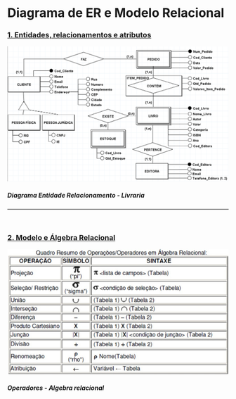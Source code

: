 # Diagrama de ER e Modelo Relacional

### [1. Entidades, relacionamentos e atributos](https://github.com/LeonarDev/Autoplay/tree/main/back-end/modelagem_db/1.DER_e_MRel/curso1)

<img src="https://github.com/LeonarDev/Autoplay/blob/main/back-end/modelagem_db/1.DER_e_MRel/der_livraria_v1.1.png?raw=true" />

##### Diagrama Entidade Relacionamento - Livraria

<hr>
<br>

### [2. Modelo e Álgebra Relacional](https://github.com/LeonarDev/Autoplay/tree/main/back-end/modelagem_db/1.DER_e_MRel/curso2)

<img src="https://github.com/LeonarDev/Autoplay/blob/main/back-end/modelagem_db/1.DER_e_MRel/algebra_relacional.jpg?raw=true" />

##### Operadores - Algebra relacional
